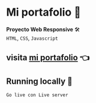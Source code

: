 #  Mi portafolio 💼
**Proyecto Web Responsive** 🛠️  
`HTML`, `CSS`, `Javascript`  
## visita [mi portafolio](https://www.youtube.com/@NickTecnologico100) 👈


## Running locally 🚀  
```
Go live con Live server
```     